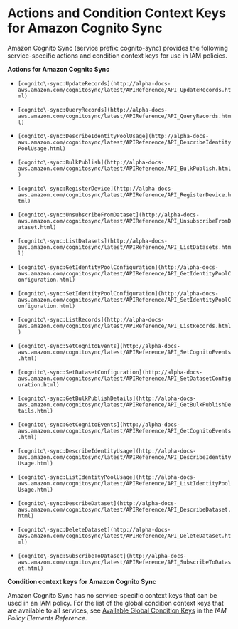 # Actions and Condition Context Keys for Amazon Cognito Sync<a name="list_cognito-sync"></a>

Amazon Cognito Sync \(service prefix: cognito\-sync\) provides the following service\-specific actions and condition context keys for use in IAM policies\.

**Actions for Amazon Cognito Sync**

+ `[cognito\-sync:UpdateRecords](http://alpha-docs-aws.amazon.com/cognitosync/latest/APIReference/API_UpdateRecords.html)`

+ `[cognito\-sync:QueryRecords](http://alpha-docs-aws.amazon.com/cognitosync/latest/APIReference/API_QueryRecords.html)`

+ `[cognito\-sync:DescribeIdentityPoolUsage](http://alpha-docs-aws.amazon.com/cognitosync/latest/APIReference/API_DescribeIdentityPoolUsage.html)`

+ `[cognito\-sync:BulkPublish](http://alpha-docs-aws.amazon.com/cognitosync/latest/APIReference/API_BulkPublish.html)`

+ `[cognito\-sync:RegisterDevice](http://alpha-docs-aws.amazon.com/cognitosync/latest/APIReference/API_RegisterDevice.html)`

+ `[cognito\-sync:UnsubscribeFromDataset](http://alpha-docs-aws.amazon.com/cognitosync/latest/APIReference/API_UnsubscribeFromDataset.html)`

+ `[cognito\-sync:ListDatasets](http://alpha-docs-aws.amazon.com/cognitosync/latest/APIReference/API_ListDatasets.html)`

+ `[cognito\-sync:GetIdentityPoolConfiguration](http://alpha-docs-aws.amazon.com/cognitosync/latest/APIReference/API_GetIdentityPoolConfiguration.html)`

+ `[cognito\-sync:SetIdentityPoolConfiguration](http://alpha-docs-aws.amazon.com/cognitosync/latest/APIReference/API_SetIdentityPoolConfiguration.html)`

+ `[cognito\-sync:ListRecords](http://alpha-docs-aws.amazon.com/cognitosync/latest/APIReference/API_ListRecords.html)`

+ `[cognito\-sync:SetCognitoEvents](http://alpha-docs-aws.amazon.com/cognitosync/latest/APIReference/API_SetCognitoEvents.html)`

+ `[cognito\-sync:SetDatasetConfiguration](http://alpha-docs-aws.amazon.com/cognitosync/latest/APIReference/API_SetDatasetConfiguration.html)`

+ `[cognito\-sync:GetBulkPublishDetails](http://alpha-docs-aws.amazon.com/cognitosync/latest/APIReference/API_GetBulkPublishDetails.html)`

+ `[cognito\-sync:GetCognitoEvents](http://alpha-docs-aws.amazon.com/cognitosync/latest/APIReference/API_GetCognitoEvents.html)`

+ `[cognito\-sync:DescribeIdentityUsage](http://alpha-docs-aws.amazon.com/cognitosync/latest/APIReference/API_DescribeIdentityUsage.html)`

+ `[cognito\-sync:ListIdentityPoolUsage](http://alpha-docs-aws.amazon.com/cognitosync/latest/APIReference/API_ListIdentityPoolUsage.html)`

+ `[cognito\-sync:DescribeDataset](http://alpha-docs-aws.amazon.com/cognitosync/latest/APIReference/API_DescribeDataset.html)`

+ `[cognito\-sync:DeleteDataset](http://alpha-docs-aws.amazon.com/cognitosync/latest/APIReference/API_DeleteDataset.html)`

+ `[cognito\-sync:SubscribeToDataset](http://alpha-docs-aws.amazon.com/cognitosync/latest/APIReference/API_SubscribeToDataset.html)`

**Condition context keys for Amazon Cognito Sync**

Amazon Cognito Sync has no service\-specific context keys that can be used in an IAM policy\. For the list of the global condition context keys that are available to all services, see [Available Global Condition Keys](reference_policies_condition-keys.md#AvailableKeys) in the *IAM Policy Elements Reference*\.